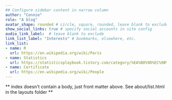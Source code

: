 ```yaml
---
## Configure sidebar content in narrow column
author: "Connie"
role: "A blog"
avatar_shape: rounded # circle, square, rounded, leave blank to exclude
show_social_links: true # specify social accounts in site config
audio_link_label:  # leave blank to exclude
link_list_label: "Interests" # bookmarks, elsewhere, etc.
link_list:
- name: R
  url: https://en.wikipedia.org/wiki/Paris
- name: Statistics
  url: https://statisticsplaybook.tistory.com/category/%EA%B0%9D%EC%9B%90%EC%B9%BC%EB%9F%BC/Connie
- name: Certificate
  url: https://en.wikipedia.org/wiki/People
---
```


** index doesn't contain a body, just front matter above.
See about/list.html in the layouts folder **